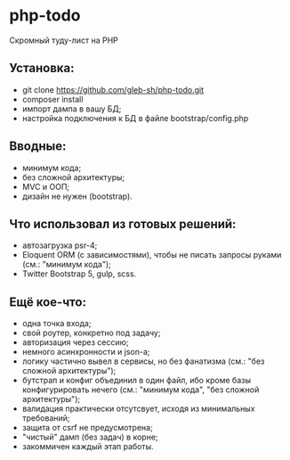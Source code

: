 # php-todo

Скромный туду-лист на PHP

## Установка:

- git clone https://github.com/gleb-sh/php-todo.git
- composer install
- импорт дампа в вашу БД;
- настройка подключения к БД в файле bootstrap/config.php

## Вводные:

- минимум кода;
- без сложной архитектуры;
- MVC и ООП;
- дизайн не нужен (bootstrap).

## Что использовал из готовых решений:

- автозагрузка psr-4;
- Eloquent ORM (c зависимостями), чтобы не писать запросы руками (см.: "минимум кода");
- Twitter Bootstrap 5, gulp, scss.

## Ещё кое-что:

- одна точка входа;
- свой роутер, конкретно под задачу;
- авторизация через сессию;
- немного асинхронности и json-a;
- логику частично вывел в сервисы, но без фанатизма (см.: "без сложной архитектуры");
- бутстрап и конфиг объединил в один файл, ибо кроме базы конфигурировать нечего (см.: "минимум кода", "без сложной архитектуры");
- валидация практически отсутсвует, исходя из минимальных требований;
- защита от csrf не предусмотрена;
- "чистый" дамп (без задач) в корне;
- закоммичен каждый этап работы.
